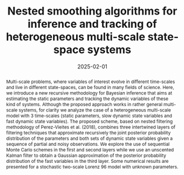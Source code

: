 ---
title: "Nested smoothing algorithms for inference and tracking of heterogeneous multi-scale state-space systems"
collection: publications
category: manuscripts
date: 2025-02-01
citation_with_links: '<strong>Pérez-Vieites, S.</strong>, <a href="https://www.tsc.uc3m.es/~hmolina/">Molina-Bulla, H.</a> & <a href="https://jmiguez.webs.tsc.uc3m.es/">Míguez, J.</a> (2025). Nested smoothing algorithms for inference and tracking of heterogeneous multi-scale state-space systems. In <i>Foundations of Data Science</i>.'
# permalink: /publication/2024-02-17-paper-title-number-4  # Commented out - no individual page
abstract: 'Multi-scale problems, where variables of interest evolve in different time-scales and live in different state-spaces, can be found in many fields of science. Here, we introduce a new recursive methodology for Bayesian inference that aims at estimating the static parameters and tracking the dynamic variables of these kind of systems. Although the proposed approach works in rather general multi-scale systems, for clarity we analyze the case of a heterogeneous multi-scale model with 3 time-scales (static parameters, slow dynamic state variables and fast dynamic state variables). The proposed scheme, based on nested filtering methodology of Perez-Vieites et al. (2018), combines three intertwined layers of filtering techniques that approximate recursively the joint posterior probability distribution of the parameters and both sets of dynamic state variables given a sequence of partial and noisy observations. We explore the use of sequential Monte Carlo schemes in the first and second layers while we use an unscented Kalman filter to obtain a Gaussian approximation of the posterior probability distribution of the fast variables in the third layer. Some numerical results are presented for a stochastic two-scale Lorenz 96 model with unknown parameters.'
#paperurl: 'http://sarapv.github.io/files/paper/perez2025nested.pdf'
doiurl: 'https://doi.org/10.1109/10.3934/fods.2025002'
bibtexurl: 'http://sarapv.github.io/files/bibtex/perez2025nested.txt'
arxivurl: 'https://arxiv.org/abs/2204.07795'
---